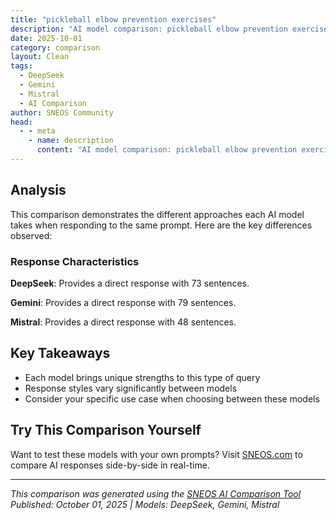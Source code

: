 ```yaml
---
title: "pickleball elbow prevention exercises"
description: "AI model comparison: pickleball elbow prevention exercises..."
date: 2025-10-01
category: comparison
layout: Clean
tags:
  - DeepSeek
  - Gemini
  - Mistral
  - AI Comparison
author: SNEOS Community
head:
  - - meta
    - name: description
      content: "AI model comparison: pickleball elbow prevention exercises..."
---
```


<ChatComparison
  title="pickleball elbow prevention exercises"
  prompt="pickleball elbow prevention exercises"
  :responses='{"DeepSeek": "Of course. \u0022Pickleball elbow\u0022 is essentially lateral epicondylitis, the same as \u0022tennis elbow.\u0022 It\u0027s an overuse injury caused by repetitive gripping, wrist extension, and sudden impacts from hitting the ball.\n\nThe key to prevention is a two-pronged approach: **strengthening the forearm muscles** and **improving the mechanics** that cause the strain.\n\nHere is a comprehensive guide to pickleball elbow prevention exercises, broken down into key areas.\n\n---\n\n### 1. Forearm Strengthening \u0026 Flexibility (The Foundation)\n\nThese exercises target the muscles directly involved in the gripping and wrist motions of pickleball.\n\n#### **A. Eccentric Wrist Extensions (The Gold Standard)**\nEccentric (lowering) exercises are critically important for strengthening tendons.\n* **How to do it:** Sit in a chair and rest your forearm on a table or your knee, with your hand palm-down hanging off the edge. Hold a light weight (1-3 lbs to start, like a soup can or small dumbbell).\n * Use your other hand to lift the weighted hand up into a fully extended position (fingers pointing towards the ceiling).\n * Release the supporting hand and **slowly** (take 3-5 seconds) lower the weight back down to the starting position.\n* **Reps/Sets:** 10-15 repetitions for 2-3 sets on each arm.\n\n#### **B. Wrist Flexor Stretch**\n* **How to do it:** Extend your arm straight out in front of you with your palm facing up.\n * Gently pull your fingers down toward the floor with your other hand until you feel a stretch in your forearm.\n * Hold for 30 seconds.\n* **Reps/Sets:** 3 repetitions on each arm.\n\n#### **C. Wrist Extensor Stretch**\n* **How to do it:** Extend your arm straight out in front of you with your palm facing down.\n * Gently push your fingers down toward the floor with your other hand until you feel a stretch on the top of your forearm.\n * Hold for 30 seconds.\n* **Reps/Sets:** 3 repetitions on each arm.\n\n#### **D. Pronation/Supination (Forearm Rotation) Strengthening**\n* **How to do it:** Sit with your elbow bent at 90 degrees and tucked into your side. Hold a hammer, small weight, or dumbbell vertically in your hand.\n * Slowly rotate your forearm so your palm faces up (supination), then slowly rotate so your palm faces down (pronation).\n* **Reps/Sets:** 10-15 repetitions in each direction for 2-3 sets.\n\n---\n\n### 2. Shoulder \u0026 Upper Back Strength\n\nA weak shoulder and back can cause you to overcompensate with your arm and wrist, placing more stress on the elbow.\n\n#### **A. Rows (Band or Dumbbell)**\n* **How to do it:** With a resistance band anchored in front of you or a dumbbell in hand, hinge at the hips, keeping your back straight. Pull the band/dumbbell towards your chest, squeezing your shoulder blades together.\n* **Reps/Sets:** 10-15 repetitions for 2-3 sets.\n\n#### **B. External Shoulder Rotation**\n* **How to do it:** Lie on your side with a light dumbbell (1-5 lbs) in your top hand. Keeping your elbow tucked into your side and bent at 90 degrees, slowly rotate your forearm up towards the ceiling, then slowly lower it back down.\n* **Reps/Sets:** 10-15 repetitions for 2-3 sets on each arm.\n\n---\n\n### 3. Warm-Up \u0026 Dynamic Stretching (Pre-Play Ritual)\n\nNever start a game \u0022cold.\u0022 A proper warm-up increases blood flow and prepares the muscles for activity.\n\n* **Arm Circles:** 30 seconds forward, 30 seconds backward.\n* **Wrist Circles:** Make circles with your wrists in both directions for 30 seconds each.\n* **Shadow Swinging:** Mimic your forehand and backhand swings slowly and with control for 1-2 minutes, gradually increasing the range of motion and speed.\n\n---\n\n### 4. Equipment \u0026 Technique Check (Crucial for Prevention)\n\nThe best exercises can be undone by poor equipment and technique.\n\n* **Racket/Paddle Factors:**\n * **Grip Size:** This is critical. A grip that is too small forces you to over-grip, increasing tension in the forearm. A grip that is too large has the same effect. A good rule of thumb: you should be able to comfortably fit the index finger of your other hand in the space between your fingertips and the base of your thumb when holding the paddle.\n * **Weight \u0026 Balance:** Heavier paddles and head-heavy paddles can transmit more vibration to the elbow. Consider a lighter or more balanced paddle if you are prone to elbow issues.\n * **Vibration Dampening:** Many paddles have built-in dampening, or you can use a shock-absorbing grip.\n\n* **Technique Adjustments:**\n * **Don\u0027t \u0022Arm\u0022 the Ball:** Use your whole body\u2014legs, core, shoulders\u2014to generate power, not just your wrist and arm.\n * **Soft Hands:** Avoid a \u0022death grip\u0022 on the paddle. Hold it firmly but loosely, especially during ready position. Tighten your grip at the moment of impact.\n * **Bend Your Elbow:** On your backhand, especially, avoid a straight, stiff arm. A slight bend in the elbow helps absorb the impact.\n * **Get Your Body Behind the Shot:** Move your feet to get into position so you aren\u0027t constantly reaching and slapping at the ball.\n\n---\n\n### Sample Prevention Routine\n\n**On Playing Days:**\n1. **Pre-Game (5-10 mins):** Arm Circles, Wrist Circles, Shadow Swinging.\n2. **Post-Game (5 mins):** Wrist Extensor Stretch, Wrist Flexor Stretch.\n\n**On Non-Playing Days (2-3 times per week):**\n1. Eccentric Wrist Extensions: 2 sets of 15\n2. Rows: 3 sets of 12\n3. External Shoulder Rotation: 2 sets of 15 on each side\n4. Finish with forearm stretches.\n\n**Disclaimer:** If you are currently experiencing sharp or persistent pain in your elbow, stop the aggravating activity and consult a healthcare professional like a physical therapist or sports medicine doctor. They can provide a proper diagnosis and a tailored treatment plan. These exercises are for **prevention** and general strength.", "Gemini": "Pickleball elbow, also known as tennis elbow or lateral epicondylitis, is a common injury caused by repetitive motions that strain the tendons on the outside of your elbow. Here are some effective exercises to help prevent it:\n\n**Warm-up (Before playing or exercising):**\n\n* **Wrist Rotations:** Gently rotate your wrists clockwise and counter-clockwise for 30 seconds in each direction.\n* **Forearm Stretches:** Extend your arm straight out in front of you with your palm facing down. Gently bend your wrist down using your other hand. Hold for 20-30 seconds. Repeat with your palm facing up, bending your wrist up.\n* **Elbow Circles:** Gently make small circles with your elbows for 30 seconds in each direction.\n\n**Strengthening Exercises:**\n\n* **Wrist Extensions:**\n * Sit with your forearm supported on a table, palm facing down.\n * Hold a light weight (1-2 lbs) in your hand. You can start with no weight.\n * Slowly lift your wrist up, keeping your forearm on the table.\n * Slowly lower the weight back down.\n * Repeat 10-15 times.\n * Do 2-3 sets.\n* **Wrist Flexions:**\n * Sit with your forearm supported on a table, palm facing up.\n * Hold a light weight (1-2 lbs) in your hand. You can start with no weight.\n * Slowly curl your wrist up, keeping your forearm on the table.\n * Slowly lower the weight back down.\n * Repeat 10-15 times.\n * Do 2-3 sets.\n* **Forearm Pronation/Supination:**\n * Sit with your forearm supported on a table, elbow bent at 90 degrees.\n * Hold a light weight (1-2 lbs) in your hand. You can start with no weight.\n * Rotate your forearm so your palm faces up (supination).\n * Rotate your forearm so your palm faces down (pronation).\n * Repeat 10-15 times.\n * Do 2-3 sets.\n* **Grip Strengthening (Tennis Ball Squeeze):**\n * Squeeze a tennis ball (or a grip strengthener) tightly for 5-10 seconds.\n * Release.\n * Repeat 10-15 times.\n * Do 2-3 sets.\n* **Hammer Curls (Light Weight):**\n * Stand with feet shoulder-width apart, holding a dumbbell (1-3 lbs) in each hand, palms facing each other.\n * Keeping your elbows close to your sides, curl the dumbbells up towards your shoulders.\n * Slowly lower the dumbbells back down.\n * Repeat 10-15 times.\n * Do 2-3 sets. (This works the biceps and forearm muscles, providing support to the elbow.)\n\n**Stretching Exercises (After playing or exercising, and throughout the day):**\n\n* **Wrist Extensor Stretch:** Extend your arm straight out, palm facing down. Gently bend your wrist down using your other hand, until you feel a stretch on the outside of your forearm. Hold for 20-30 seconds. Repeat 2-3 times.\n* **Wrist Flexor Stretch:** Extend your arm straight out, palm facing up. Gently bend your wrist down using your other hand, until you feel a stretch on the inside of your forearm. Hold for 20-30 seconds. Repeat 2-3 times.\n* **Prayer Stretch:** Bring your palms together in front of your chest, as if praying. Slowly lower your hands towards your waist, keeping your palms together, until you feel a stretch in your forearms and wrists. Hold for 20-30 seconds. Repeat 2-3 times.\n\n**Important Considerations and Other Prevention Strategies:**\n\n* **Proper Technique:** Work with a pickleball instructor or experienced player to ensure you have proper grip, swing mechanics, and footwork. Avoid overusing your wrist and arm. A common mistake is \u0022wristing\u0022 the ball, which puts excessive strain on the elbow.\n* **Warm-up Thoroughly:** Always warm up your muscles before playing. Dynamic stretching and light cardio are ideal.\n* **Cool Down and Stretch:** Cool down and stretch after each game or practice.\n* **Proper Equipment:**\n * **Paddle Grip Size:** Use a paddle with the correct grip size. A grip that is too small or too large can contribute to elbow strain.\n * **Paddle Weight:** Choose a paddle that is not too heavy for you. A lighter paddle may require you to swing faster which can lead to strain. Experiment to find a balance.\n * **String Tension (If Applicable):** If your paddle has strings, ensure they are properly tensioned.\n* **Gradual Progression:** Don\u0027t increase your playing time or intensity too quickly. Gradually increase the duration and frequency of your games.\n* **Rest and Recovery:** Allow your body adequate rest between games and practices. Don\u0027t play through pain.\n* **Ice:** If you experience any pain or inflammation, apply ice to the affected area for 15-20 minutes at a time, several times a day.\n* **Over-the-Counter Pain Relievers:** Over-the-counter pain relievers like ibuprofen or naproxen can help reduce pain and inflammation.\n* **Listen to Your Body:** Pay attention to any pain or discomfort you experience in your elbow. If you feel pain, stop the activity and rest. Don\u0027t push through pain, as this can worsen the injury.\n* **Ergonomics:** Even outside of pickleball, be mindful of your posture and movements to avoid straining your elbow.\n* **Hydration:** Stay well hydrated, as dehydration can make muscles more susceptible to injury.\n* **See a Doctor or Physical Therapist:** If your pain persists or worsens, consult a doctor or physical therapist. They can properly diagnose your condition and recommend the best course of treatment. They can also provide personalized exercises and guidance.\n\n**Progression:**\n\nStart with bodyweight exercises and gradually increase the weight as you get stronger. If you feel any pain during the exercises, stop and consult with a healthcare professional.\n\n**Consistency is Key:** Make these exercises and stretches a regular part of your routine, even when you\u0027re not playing pickleball, to help prevent future injuries.\n", "Mistral": "Pickleball elbow, similar to tennis elbow, is a type of tendinitis that can cause pain and discomfort in the elbow area. Preventing pickleball elbow involves a combination of proper technique, adequate rest, and specific exercises to strengthen and stretch the muscles and tendons in the forearm. Here are some exercises and tips to help prevent pickleball elbow:\n\n### Strengthening Exercises\n\n1. **Wrist Extensions**:\n - **Equipment**: Light dumbbell or resistance band.\n - **Instructions**: Sit with your forearm resting on a table, palm facing down. Hold a light dumbbell in your hand and slowly lift your wrist up and down. Repeat for 10-15 reps.\n\n2. **Wrist Flexions**:\n - **Equipment**: Light dumbbell or resistance band.\n - **Instructions**: Sit with your forearm resting on a table, palm facing up. Hold a light dumbbell in your hand and slowly lift your wrist up and down. Repeat for 10-15 reps.\n\n3. **Reverse Wrist Curls**:\n - **Equipment**: Light dumbbell.\n - **Instructions**: Sit with your forearm resting on a table, palm facing down. Hold a light dumbbell in your hand and slowly lift your wrist up and down. Repeat for 10-15 reps.\n\n4. **Hammer Curls**:\n - **Equipment**: Light dumbbell.\n - **Instructions**: Stand with your arms at your sides, palms facing your body. Hold a light dumbbell in each hand and slowly lift your wrists up and down. Repeat for 10-15 reps.\n\n### Stretching Exercises\n\n1. **Wrist Extensor Stretch**:\n - **Instructions**: Extend your arm in front of you with the palm facing down. Use your other hand to gently bend your wrist downward until you feel a stretch in your forearm. Hold for 20-30 seconds.\n\n2. **Wrist Flexor Stretch**:\n - **Instructions**: Extend your arm in front of you with the palm facing up. Use your other hand to gently bend your wrist downward until you feel a stretch in your forearm. Hold for 20-30 seconds.\n\n3. **Finger Stretch**:\n - **Instructions**: Place your hands together in a prayer position. Lower your wrists until you feel a stretch in your forearms. Hold for 20-30 seconds.\n\n### Additional Tips\n\n1. **Proper Technique**:\n - Ensure you are using the correct grip and swing technique to minimize strain on your elbow.\n\n2. **Warm-Up and Cool-Down**:\n - Always warm up before playing and cool down afterward to prevent muscle strain.\n\n3. **Adequate Rest**:\n - Allow your body time to recover between games. Overuse is a common cause of pickleball elbow.\n\n4. **Equipment**:\n - Use a paddle that fits your hand size and grip style to reduce strain on your elbow.\n\n5. **Hydration and Nutrition**:\n - Stay hydrated and maintain a balanced diet to support overall muscle health.\n\n6. **Cross-Training**:\n - Incorporate other forms of exercise to maintain overall fitness and reduce the risk of overuse injuries.\n\nBy incorporating these exercises and tips into your routine, you can help prevent pickleball elbow and enjoy the game more comfortably."}' 
  published-date="17:42"
/>

## Analysis

This comparison demonstrates the different approaches each AI model takes when responding to the same prompt. Here are the key differences observed:

### Response Characteristics

**DeepSeek**: Provides a direct response with 73 sentences. 

**Gemini**: Provides a direct response with 79 sentences. 

**Mistral**: Provides a direct response with 48 sentences. 

## Key Takeaways

- Each model brings unique strengths to this type of query
- Response styles vary significantly between models
- Consider your specific use case when choosing between these models

## Try This Comparison Yourself

Want to test these models with your own prompts? Visit [SNEOS.com](https://sneos.com) to compare AI responses side-by-side in real-time.

---

*This comparison was generated using the [SNEOS AI Comparison Tool](https://sneos.com)*
*Published: October 01, 2025 | Models: DeepSeek, Gemini, Mistral*
